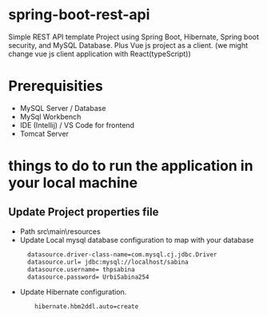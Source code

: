 # spring-boot-rest-api
Simple REST API template Project using Spring Boot, Hibernate, Spring boot security, and MySQL Database. 
Plus Vue js project as a client.
  (we might change vue js client application with React(typeScript))

# Prerequisities
- MySQL Server / Database
- MySql Workbench
- IDE (Intellij) / VS Code for frontend
- Tomcat Server

# things to do to run the application in your local machine
 
 ## Update Project properties file
 - Path src\main\resources
 - Update Local mysql database configuration to map with your database
    ```xml
      datasource.driver-class-name=com.mysql.cj.jdbc.Driver
      datasource.url= jdbc:mysql://localhost/sabina
      datasource.username= thpsabina
      datasource.password= UrbiSabina254
    ```
- Update Hibernate configuration.
    ```xml
        hibernate.hbm2ddl.auto=create
    ```
